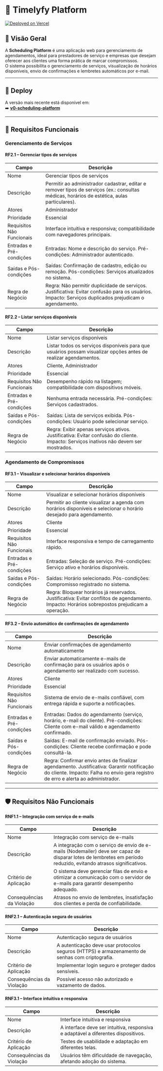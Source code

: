 # 📅 Timelyfy Platform

[![Deployed on Vercel](https://img.shields.io/badge/Deployed%20on-Vercel-black?style=for-the-badge&logo=vercel)](https://vercel.com/luiz-faleiros-projects/v0-scheduling-platform)

## 📝 Visão Geral
A **Scheduling Platform** é uma aplicação web para gerenciamento de agendamentos, ideal para prestadores de serviço e empresas que desejam oferecer aos clientes uma forma prática de marcar compromissos.  
O sistema possibilita o gerenciamento de serviços, visualização de horários disponíveis, envio de confirmações e lembretes automáticos por e-mail.

---

## 🚀 Deploy
A versão mais recente está disponível em:  
➡️ **[v0-scheduling-platform](https://vercel.com/luiz-faleiros-projects/v0-scheduling-platform)**

---

## 📌 Requisitos Funcionais

### Gerenciamento de Serviços

#### RF2.1 – Gerenciar tipos de serviços
| Campo | Descrição |
|-------|-----------|
| Nome | Gerenciar tipos de serviços |
| Descrição | Permitir ao administrador cadastrar, editar e remover tipos de serviços (ex.: consultas médicas, horários de estética, aulas particulares). |
| Atores | Administrador |
| Prioridade | Essencial |
| Requisitos Não Funcionais | Interface intuitiva e responsiva; compatibilidade com navegadores principais. |
| Entradas e Pré-condições | Entradas: Nome e descrição do serviço. Pré-condições: Administrador autenticado. |
| Saídas e Pós-condições | Saídas: Confirmação de cadastro, edição ou remoção. Pós-condições: Serviços atualizados no sistema. |
| Regra de Negócio | Regra: Não permitir duplicidade de serviços. Justificativa: Evitar confusão para os usuários. Impacto: Serviços duplicados prejudicam o agendamento. |

#### RF2.2 – Listar serviços disponíveis
| Campo | Descrição |
|-------|-----------|
| Nome | Listar serviços disponíveis |
| Descrição | Listar todos os serviços disponíveis para que usuários possam visualizar opções antes de realizar agendamentos. |
| Atores | Cliente, Administrador |
| Prioridade | Essencial |
| Requisitos Não Funcionais | Desempenho rápido na listagem; compatibilidade com dispositivos móveis. |
| Entradas e Pré-condições | Nenhuma entrada necessária. Pré-condições: Serviços cadastrados. |
| Saídas e Pós-condições | Saídas: Lista de serviços exibida. Pós-condições: Usuário pode selecionar serviço. |
| Regra de Negócio | Regra: Exibir apenas serviços ativos. Justificativa: Evitar confusão do cliente. Impacto: Serviços inativos não devem ser mostrados. |

### Agendamento de Compromissos

#### RF3.1 – Visualizar e selecionar horários disponíveis
| Campo | Descrição |
|-------|-----------|
| Nome | Visualizar e selecionar horários disponíveis |
| Descrição | Permitir ao cliente visualizar a agenda com horários disponíveis e selecionar o horário desejado para agendamento. |
| Atores | Cliente |
| Prioridade | Essencial |
| Requisitos Não Funcionais | Interface responsiva e tempo de carregamento rápido. |
| Entradas e Pré-condições | Entradas: Seleção de serviço. Pré-condições: Serviço ativo e horários disponíveis. |
| Saídas e Pós-condições | Saídas: Horário selecionado. Pós-condições: Compromisso registrado no sistema. |
| Regra de Negócio | Regra: Bloquear horários já reservados. Justificativa: Evitar conflitos de agendamento. Impacto: Horários sobrepostos prejudicam a operação. |

#### RF3.2 – Envio automático de confirmações de agendamento
| Campo | Descrição |
|-------|-----------|
| Nome | Enviar confirmações de agendamento automaticamente |
| Descrição | Enviar automaticamente e-mails de confirmação para os usuários após o agendamento ser realizado com sucesso. |
| Atores | Cliente |
| Prioridade | Essencial |
| Requisitos Não Funcionais | Sistema de envio de e-mails confiável, com entrega rápida e suporte a notificações. |
| Entradas e Pré-condições | Entradas: Dados do agendamento (serviço, horário, e-mail do cliente). Pré-condições: Cliente com e-mail válido e agendamento confirmado. |
| Saídas e Pós-condições | Saídas: E-mail de confirmação enviado. Pós-condições: Cliente recebe confirmação e pode consultá-la. |
| Regra de Negócio | Regra: Confirmar envio antes de finalizar agendamento. Justificativa: Garantir notificação do cliente. Impacto: Falha no envio gera registro de erro e alerta ao administrador. |


---

## 🛡 Requisitos Não Funcionais

#### RNF1.1 – Integração com serviço de e-mails
| Campo | Descrição |
|-------|-----------|
| Nome | Integração com serviço de e-mails |
| Descrição | A integração com o serviço de envio de e-mails (Nodemailer) deve ser capaz de disparar lotes de lembretes em período reduzido, evitando atrasos significativos. |
| Critério de Aplicação | O sistema deve gerenciar filas de envio e otimizar a comunicação com o servidor de e-mails para garantir desempenho adequado. |
| Consequências da Violação | Atrasos no envio de lembretes, insatisfação dos clientes e perda de confiabilidade. |

#### RNF2.1 – Autenticação segura de usuários
| Campo | Descrição |
|-------|-----------|
| Nome | Autenticação segura de usuários |
| Descrição | A autenticação deve usar protocolos seguros (HTTPS) e armazenamento de senhas com criptografia. |
| Critério de Aplicação | Implementar login seguro e proteger dados sensíveis. |
| Consequências da Violação | Possível acesso não autorizado e vazamento de dados. |

#### RNF3.1 – Interface intuitiva e responsiva
| Campo | Descrição |
|-------|-----------|
| Nome | Interface intuitiva e responsiva |
| Descrição | A interface deve ser intuitiva, responsiva e adaptável a diferentes dispositivos. |
| Critério de Aplicação | Testes de usabilidade e adaptação em diferentes telas. |
| Consequências da Violação | Usuários têm dificuldade de navegação, afetando adoção do sistema. |
